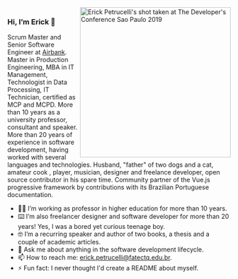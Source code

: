<img align="right" src="https://github.com/ErickPetru/ErickPetru/blob/master/erick-petrucelli.jpg?v=20200730" alt="Erick Petrucelli's shot taken at The Developer's Conference Sao Paulo 2019" width="340px" />

### Hi, I’m Erick 👋

Scrum Master and Senior Software Engineer at [Airbank](https://github.com/joinairbank). Master in Production Engineering, MBA in IT Management, Technologist in Data Processing, IT Technician, certified as MCP and MCPD. More than 10 years as a university professor, consultant and speaker. More than 20 years of experience in software development, having worked with several languages and technologies. Husband, "father" of two dogs and a cat, amateur cook , player, musician, designer and freelance developer, open source contributor in his spare time. Community partner of the Vue.js progressive framework by contributions with its Brazilian Portuguese documentation.

- 👨‍🏫 I’m working as professor in higher education for more than 10 years.
- ⌨️ I’m also freelancer designer and software developer for more than 20 years! Yes, I was a bored yet curious teenage boy.
- 🤓 I’m a recurring speaker and author of two books, a thesis and a couple of academic articles.
- 💬 Ask me about anything in the software development lifecycle.
- 📫 How to reach me: [erick.petrucelli@fatectq.edu.br](mailto:erick.petrucelli@fatectq.edu.br).
- ⚡ Fun fact: I never thought I'd create a README about myself.
